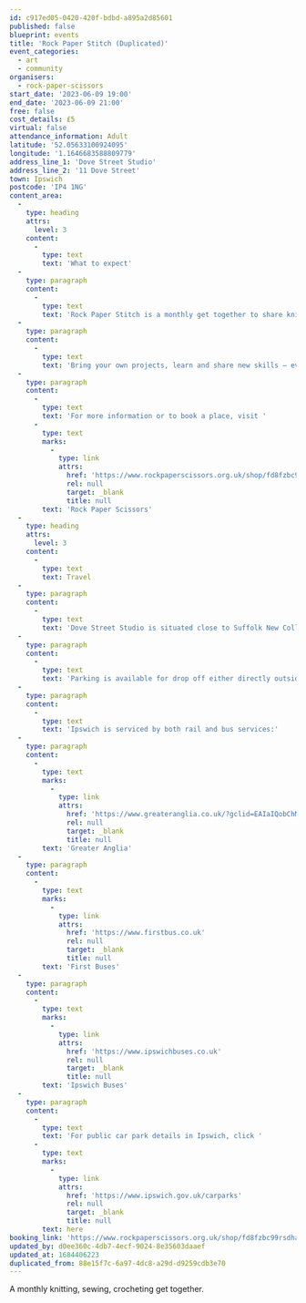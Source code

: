 ```yaml
---
id: c917ed05-0420-420f-bdbd-a895a2d85601
published: false
blueprint: events
title: 'Rock Paper Stitch (Duplicated)'
event_categories:
  - art
  - community
organisers:
  - rock-paper-scissors
start_date: '2023-06-09 19:00'
end_date: '2023-06-09 21:00'
free: false
cost_details: £5
virtual: false
attendance_information: Adult
latitude: '52.05633100924095'
longitude: '1.1646683588809779'
address_line_1: 'Dove Street Studio'
address_line_2: '11 Dove Street'
town: Ipswich
postcode: 'IP4 1NG'
content_area:
  -
    type: heading
    attrs:
      level: 3
    content:
      -
        type: text
        text: 'What to expect'
  -
    type: paragraph
    content:
      -
        type: text
        text: 'Rock Paper Stitch is a monthly get together to share knitting, sewing, crocheting and any other needle crafts in a friendly supportive environment – with tea and cake!'
  -
    type: paragraph
    content:
      -
        type: text
        text: 'Bring your own projects, learn and share new skills – everyone welcome, from no experience to beginner to expert level.'
  -
    type: paragraph
    content:
      -
        type: text
        text: 'For more information or to book a place, visit '
      -
        type: text
        marks:
          -
            type: link
            attrs:
              href: 'https://www.rockpaperscissors.org.uk/shop/fd8fzbc99rsdha87nb5cllcghii1ow'
              rel: null
              target: _blank
              title: null
        text: 'Rock Paper Scissors'
  -
    type: heading
    attrs:
      level: 3
    content:
      -
        type: text
        text: Travel
  -
    type: paragraph
    content:
      -
        type: text
        text: 'Dove Street Studio is situated close to Suffolk New College, Ipswich.'
  -
    type: paragraph
    content:
      -
        type: text
        text: 'Parking is available for drop off either directly outside the studio or in the adjacent college car park (public use at weekends).'
  -
    type: paragraph
    content:
      -
        type: text
        text: 'Ipswich is serviced by both rail and bus services:'
  -
    type: paragraph
    content:
      -
        type: text
        marks:
          -
            type: link
            attrs:
              href: 'https://www.greateranglia.co.uk/?gclid=EAIaIQobChMI_N-609X-_gIVRZRoCR2gwQglEAAYASAAEgIcpvD_BwE'
              rel: null
              target: _blank
              title: null
        text: 'Greater Anglia'
  -
    type: paragraph
    content:
      -
        type: text
        marks:
          -
            type: link
            attrs:
              href: 'https://www.firstbus.co.uk'
              rel: null
              target: _blank
              title: null
        text: 'First Buses'
  -
    type: paragraph
    content:
      -
        type: text
        marks:
          -
            type: link
            attrs:
              href: 'https://www.ipswichbuses.co.uk'
              rel: null
              target: _blank
              title: null
        text: 'Ipswich Buses'
  -
    type: paragraph
    content:
      -
        type: text
        text: 'For public car park details in Ipswich, click '
      -
        type: text
        marks:
          -
            type: link
            attrs:
              href: 'https://www.ipswich.gov.uk/carparks'
              rel: null
              target: _blank
              title: null
        text: here
booking_link: 'https://www.rockpaperscissors.org.uk/shop/fd8fzbc99rsdha87nb5cllcghii1ow'
updated_by: d0ee360c-4db7-4ecf-9024-8e35603daaef
updated_at: 1684406223
duplicated_from: 88e15f7c-6a97-4dc8-a29d-d9259cdb3e70
---
```

A monthly knitting, sewing, crocheting get together.